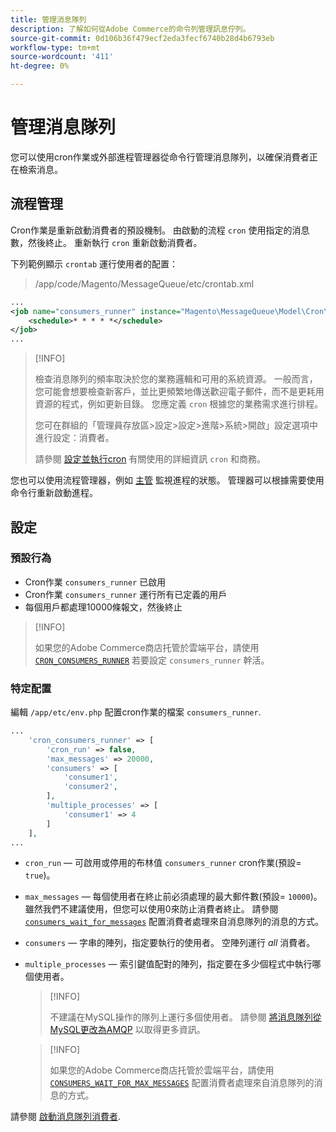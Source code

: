 ```yaml
---
title: 管理消息隊列
description: 了解如何從Adobe Commerce的命令列管理訊息佇列。
source-git-commit: 0d106b36f479ecf2eda3fecf6740b28d4b6793eb
workflow-type: tm+mt
source-wordcount: '411'
ht-degree: 0%

---
```



# 管理消息隊列

您可以使用cron作業或外部進程管理器從命令行管理消息隊列，以確保消費者正在檢索消息。

## 流程管理

Cron作業是重新啟動消費者的預設機制。 由啟動的流程 `cron` 使用指定的消息數，然後終止。 重新執行 `cron` 重新啟動消費者。

下列範例顯示 `crontab` 運行使用者的配置：

> /app/code/Magento/MessageQueue/etc/crontab.xml

```xml
...
<job name="consumers_runner" instance="Magento\MessageQueue\Model\Cron\ConsumersRunner" method="run">
    <schedule>* * * * *</schedule>
</job>
...
```

>[!INFO]
>
>檢查消息隊列的頻率取決於您的業務邏輯和可用的系統資源。 一般而言，您可能會想要檢查新客戶，並比更頻繁地傳送歡迎電子郵件，而不是更耗用資源的程式，例如更新目錄。 您應定義 `cron` 根據您的業務需求進行排程。
>
>您可在群組的「管理員存放區>設定>設定>進階>系統>開啟」設定選項中進行設定：消費者。
>
>請參閱 [設定並執行cron](../cli/configure-cron-jobs.md) 有關使用的詳細資訊 `cron` 和商務。

您也可以使用流程管理器，例如 [主管](http://supervisord.org/index.html) 監視進程的狀態。 管理器可以根據需要使用命令行重新啟動進程。

## 設定

### 預設行為

- Cron作業 `consumers_runner` 已啟用
- Cron作業 `consumers_runner` 運行所有已定義的用戶
- 每個用戶都處理10000條報文，然後終止

>[!INFO]
>
>如果您的Adobe Commerce商店托管於雲端平台，請使用 [`CRON_CONSUMERS_RUNNER`](https://experienceleague.adobe.com/docs/commerce-cloud-service/user-guide/configure/env/stage/variables-deploy.html#cron_consumers_runner) 若要設定 `consumers_runner` 幹活。

### 特定配置

編輯 `/app/etc/env.php` 配置cron作業的檔案 `consumers_runner`.

```php
...
    'cron_consumers_runner' => [
        'cron_run' => false,
        'max_messages' => 20000,
        'consumers' => [
            'consumer1',
            'consumer2',
        ],
        'multiple_processes' => [
            'consumer1' => 4
        ]
    ],
...
```

- `cron_run`  — 可啟用或停用的布林值 `consumers_runner` cron作業(預設= `true`)。
- `max_messages`  — 每個使用者在終止前必須處理的最大郵件數(預設= `10000`)。 雖然我們不建議使用，但您可以使用0來防止消費者終止。 請參閱 [`consumers_wait_for_messages`](../reference/config-reference-envphp.md#consumerswaitformessages) 配置消費者處理來自消息隊列的消息的方式。
- `consumers`  — 字串的陣列，指定要執行的使用者。 空陣列運行 *all* 消費者。
- `multiple_processes`  — 索引鍵值配對的陣列，指定要在多少個程式中執行哪個使用者。

   >[!INFO]
   >
   >不建議在MySQL操作的隊列上運行多個使用者。 請參閱 [將消息隊列從MySQL更改為AMQP](https://developer.adobe.com/commerce/php/development/components/message-queues/#change-message-queue-from-mysql-to-amqp) 以取得更多資訊。

   >[!INFO]
   >
   >如果您的Adobe Commerce商店托管於雲端平台，請使用 [`CONSUMERS_WAIT_FOR_MAX_MESSAGES`](https://experienceleague.adobe.com/docs/commerce-cloud-service/user-guide/configure/env/stage/variables-deploy.html#consumers_wait_for_max_messages) 配置消費者處理來自消息隊列的消息的方式。

請參閱 [啟動消息隊列消費者](../cli/start-message-queues.md).

